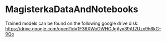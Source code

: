 # MagisterkaDataAndNotebooks
Trained models can be found on the following google drive disk: https://drive.google.com/open?id=1F36XWoOWHGJgAyv39Af2Uzx9h6kG-9Qo
